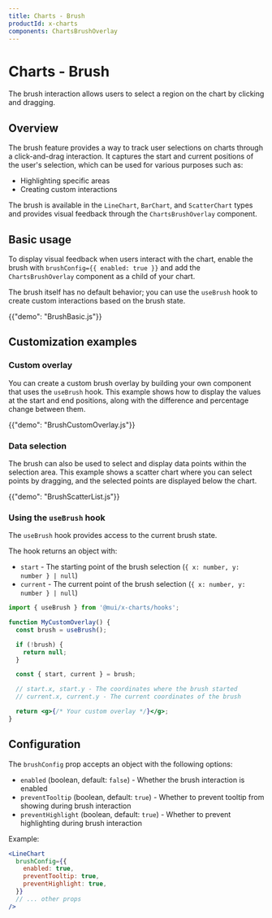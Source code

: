```yaml
---
title: Charts - Brush
productId: x-charts
components: ChartsBrushOverlay
---
```


# Charts - Brush

<p class="description">The brush interaction allows users to select a region on the chart by clicking and dragging.</p>

## Overview

The brush feature provides a way to track user selections on charts through a click-and-drag interaction.
It captures the start and current positions of the user's selection, which can be used for various purposes such as:

- Highlighting specific areas
- Creating custom interactions

The brush is available in the `LineChart`, `BarChart`, and `ScatterChart` types and provides visual feedback through the `ChartsBrushOverlay` component.

## Basic usage

To display visual feedback when users interact with the chart, enable the brush with `brushConfig={{ enabled: true }}` and add the `ChartsBrushOverlay` component as a child of your chart.

The brush itself has no default behavior; you can use the `useBrush` hook to create custom interactions based on the brush state.

{{"demo": "BrushBasic.js"}}

## Customization examples

### Custom overlay

You can create a custom brush overlay by building your own component that uses the `useBrush` hook.
This example shows how to display the values at the start and end positions, along with the difference and percentage change between them.

{{"demo": "BrushCustomOverlay.js"}}

### Data selection

The brush can also be used to select and display data points within the selection area.
This example shows a scatter chart where you can select points by dragging, and the selected points are displayed below the chart.

{{"demo": "BrushScatterList.js"}}

### Using the `useBrush` hook

The `useBrush` hook provides access to the current brush state.

The hook returns an object with:

- `start` - The starting point of the brush selection (`{ x: number, y: number } | null`)
- `current` - The current point of the brush selection (`{ x: number, y: number } | null`)

```jsx
import { useBrush } from '@mui/x-charts/hooks';

function MyCustomOverlay() {
  const brush = useBrush();

  if (!brush) {
    return null;
  }

  const { start, current } = brush;

  // start.x, start.y - The coordinates where the brush started
  // current.x, current.y - The current coordinates of the brush

  return <g>{/* Your custom overlay */}</g>;
}
```

## Configuration

The `brushConfig` prop accepts an object with the following options:

- `enabled` (boolean, default: `false`) - Whether the brush interaction is enabled
- `preventTooltip` (boolean, default: `true`) - Whether to prevent tooltip from showing during brush interaction
- `preventHighlight` (boolean, default: `true`) - Whether to prevent highlighting during brush interaction

Example:

```jsx
<LineChart
  brushConfig={{
    enabled: true,
    preventTooltip: true,
    preventHighlight: true,
  }}
  // ... other props
/>
```

<!-- ## Integration with Zoom

In Pro charts (`LineChartPro`, `BarChartPro`, `ScatterChartPro`), the brush can be used as a zoom interaction.
See the [Zoom and Pan documentation](/x/react-charts/zoom-and-pan/) for more details on using brush for zooming. -->
